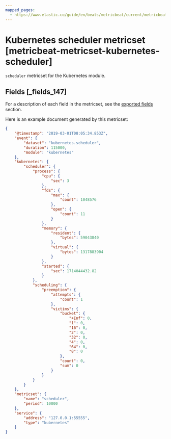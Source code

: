 ```yaml
---
mapped_pages:
  - https://www.elastic.co/guide/en/beats/metricbeat/current/metricbeat-metricset-kubernetes-scheduler.html
---
```


# Kubernetes scheduler metricset [metricbeat-metricset-kubernetes-scheduler]

`scheduler` metricset for the Kubernetes module.

## Fields [_fields_147]

For a description of each field in the metricset, see the [exported fields](/reference/metricbeat/exported-fields-kubernetes.md) section.

Here is an example document generated by this metricset:

```json
{
    "@timestamp": "2019-03-01T08:05:34.853Z",
    "event": {
        "dataset": "kubernetes.scheduler",
        "duration": 115000,
        "module": "kubernetes"
    },
    "kubernetes": {
        "scheduler": {
            "process": {
                "cpu": {
                    "sec": 3
                },
                "fds": {
                    "max": {
                        "count": 1048576
                    },
                    "open": {
                        "count": 11
                    }
                },
                "memory": {
                    "resident": {
                        "bytes": 59043840
                    },
                    "virtual": {
                        "bytes": 1317883904
                    }
                },
                "started": {
                    "sec": 1714044432.82
                }
            },
            "scheduling": {
                "preemption": {
                    "attempts": {
                        "count": 1
                    },
                    "victims": {
                        "bucket": {
                            "+Inf": 0,
                            "1": 0,
                            "16": 0,
                            "2": 0,
                            "32": 0,
                            "4": 0,
                            "64": 0,
                            "8": 0
                        },
                        "count": 0,
                        "sum": 0
                    }
                }
            }
        }
    },
    "metricset": {
        "name": "scheduler",
        "period": 10000
    },
    "service": {
        "address": "127.0.0.1:55555",
        "type": "kubernetes"
    }
}
```


